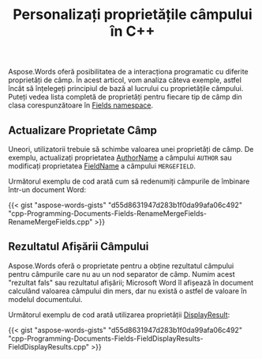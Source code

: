 ﻿---
title: Personalizați proprietățile câmpului în C++
second_title: Aspose.Words pentru C++
articleTitle: Personalizați Proprietățile Câmpului
linktitle: Personalizați Proprietățile Câmpului
description: "Aflați cum să personalizați proprietățile câmpului în C++. Redenumiți câmpurile de îmbinare sau obțineți rezultate pentru câmpurile fără nod separator în C++."
type: docs
weight: 27
url: /ro/cpp/customize-field-properties/
---

Aspose.Words oferă posibilitatea de a interacționa programatic cu diferite proprietăți de câmp. În acest articol, vom analiza câteva exemple, astfel încât să înțelegeți principiul de bază al lucrului cu proprietățile câmpului. Puteți vedea lista completă de proprietăți pentru fiecare tip de câmp din clasa corespunzătoare în [Fields namespace](https://reference.aspose.com/words/cpp/namespace/aspose.words.fields).

## Actualizare Proprietate Câmp

Uneori, utilizatorii trebuie să schimbe valoarea unei proprietăți de câmp. De exemplu, actualizați proprietatea [AuthorName](https://reference.aspose.com/words/cpp/aspose.words.fields/fieldauthor/get_authorname/) a câmpului `AUTHOR` sau modificați proprietatea [FieldName](https://reference.aspose.com/words/cpp/aspose.words.fields/fieldmergefield/get_fieldname/) a câmpului `MERGEFIELD`.

Următorul exemplu de cod arată cum să redenumiți câmpurile de îmbinare într-un document Word:

{{< gist "aspose-words-gists" "d55d8631947d283b1f0da99afa06c492" "cpp-Programming-Documents-Fields-RenameMergeFields-RenameMergeFields.cpp" >}}

## Rezultatul Afișării Câmpului

Aspose.Words oferă o proprietate pentru a obține rezultatul câmpului pentru câmpurile care nu au un nod separator de câmp. Numim acest "rezultat fals" sau rezultatul afișării; Microsoft Word îl afișează în document calculând valoarea câmpului din mers, dar nu există o astfel de valoare în modelul documentului.

Următorul exemplu de cod arată utilizarea proprietății [DisplayResult](https://reference.aspose.com/words/cpp/aspose.words.fields/field/get_displayresult/):

{{< gist "aspose-words-gists" "d55d8631947d283b1f0da99afa06c492" "cpp-Programming-Documents-Fields-FieldDisplayResults-FieldDisplayResults.cpp" >}}